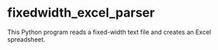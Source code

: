 # fixedwidth_excel_parser
This Python program reads a fixed-width text file and creates an Excel spreadsheet.
